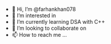 - 👋 Hi, I’m @farhankhan078
- 👀 I’m interested in 
- 🌱 I’m currently learning DSA with C++
- 💞️ I’m looking to collaborate on 
- 📫 How to reach me ...

<!---
farhankhan078/farhankhan078 is a ✨ special ✨ repository because its `README.md` (this file) appears on your GitHub profile.
You can click the Preview link to take a look at your changes.
--->
